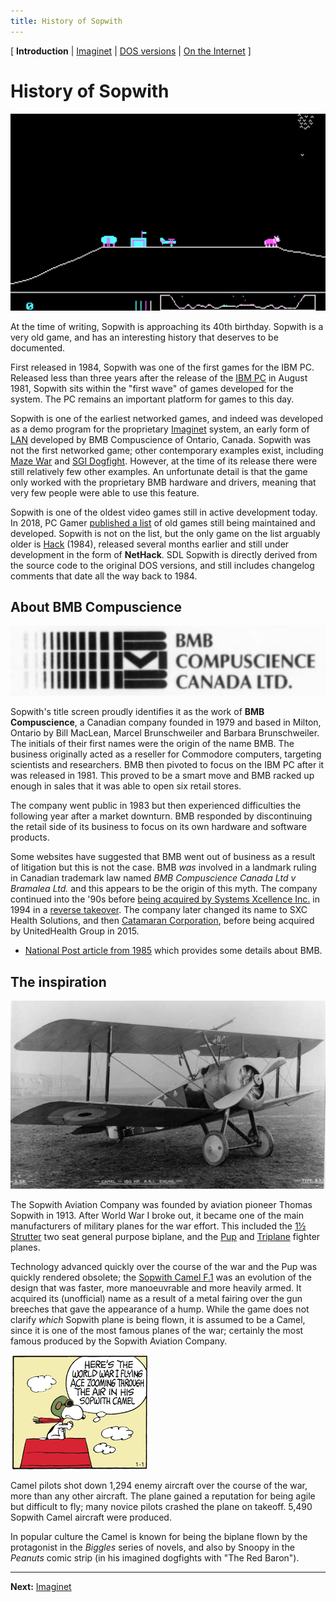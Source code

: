 ```yaml
---
title: History of Sopwith
---
```


[ **Introduction** | [Imaginet](history2.md) | [DOS versions](history3.md) | [On the Internet](history4.md) ]

# History of Sopwith

![Illustration: Sopwith start screen](original-files/sopwith2_001.png)

At the time of writing, Sopwith is approaching its 40th birthday. Sopwith
is a very old game, and has an interesting history that deserves to be
documented.

First released in 1984, Sopwith was one of the first games for the IBM PC.
Released less than three years after the release of the
[IBM PC](https://en.wikipedia.org/wiki/IBM_Personal_Computer) in August
1981, Sopwith sits within the "first wave" of games developed for the
system. The PC remains an important platform for games to this day.

Sopwith is one of the earliest networked games, and indeed was developed as
a demo program for the proprietary [Imaginet](history2.md) system, an early
form of [LAN](https://en.wikipedia.org/wiki/Local_area_network) developed by
BMB Compuscience of Ontario, Canada. Sopwith was not the first networked game;
other contemporary examples exist, including
[Maze War](https://en.wikipedia.org/wiki/Maze_War) and
[SGI Dogfight](https://en.wikipedia.org/wiki/SGI_Dogfight). However, at the
time of its release there were still relatively few other examples. An
unfortunate detail is that the game only worked with the proprietary BMB
hardware and drivers, meaning that very few people were able to use this
feature.

Sopwith is one of the oldest video games still in active development today.
In 2018, PC Gamer [published a list](https://www.pcgamer.com/the-80s-and-90s-pc-games-still-unbelievably-being-updated-today/)
of old games still being maintained and developed. Sopwith is not on the list,
but the only game on the list arguably older is
[Hack](https://en.wikipedia.org/wiki/Hack_%28video_game%29) (1984), released
several months earlier and still under development in the form of **NetHack**.
SDL Sopwith is directly derived from the source code to the original DOS
versions, and still includes changelog comments that date all the way back to
1984.

## About BMB Compuscience

![Illustration: BMB Compuscience logo](img/bmb_logo.png)

Sopwith's title screen proudly identifies it as the work of **BMB
Compuscience**, a Canadian company founded in 1979 and based in Milton, Ontario
by Bill MacLean, Marcel Brunschweiler and Barbara Brunschweiler.  The initials
of their first names were the origin of the name BMB. The business originally
acted as a reseller for Commodore computers, targeting scientists and
researchers. BMB then pivoted to focus on the IBM PC after it was released
in 1981. This proved to be a smart move and BMB racked up enough in sales that it
was able to open six retail stores.

The company went public in 1983 but then experienced difficulties the following
year after a market downturn. BMB responded by discontinuing the retail side
of its business to focus on its own hardware and software products.

Some websites have suggested that BMB went out of business as a result of
litigation but this is not the case. BMB *was* involved in a landmark ruling in
Canadian trademark law named *BMB Compuscience Canada Ltd v Bramalea Ltd.* and
this appears to be the origin of this myth. The company continued into the '90s
before [being acquired by Systems Xcellence Inc.](https://opencorporates.com/companies/ca/1689681)
in 1994 in a [reverse takeover](https://en.wikipedia.org/wiki/Reverse_takeover).
The company later changed its name to SXC Health Solutions, and then [Catamaran
Corporation](https://en.wikipedia.org/wiki/Catamaran_Corporation), before being
acquired by UnitedHealth Group in 2015.

* [National Post article from 1985](articles/natpost_nov_1985.pdf) which
provides some details about BMB.

## The inspiration

![Illustration: Sopwith Camel](img/camel_photo.jpg)

The Sopwith Aviation Company was founded by aviation pioneer Thomas Sopwith
in 1913. After World War I broke out, it became one of the main manufacturers
of military planes for the war effort. This included the
[1½ Strutter](https://en.wikipedia.org/wiki/Sopwith_1%C2%BD_Strutter) two
seat general purpose biplane, and the
[Pup](https://en.wikipedia.org/wiki/Sopwith_Pup) and
[Triplane](https://en.wikipedia.org/wiki/Sopwith_Triplane) fighter planes.

Technology advanced quickly over the course of the war and the Pup was quickly
rendered obsolete; the
[Sopwith Camel F.1](https://en.wikipedia.org/wiki/Sopwith_Camel) was an
evolution of the design that was faster, more manoeuvrable and more heavily
armed. It acquired its (unofficial) name as a result of a metal fairing over
the gun breeches that gave the appearance of a hump. While the game does not
clarify *which* Sopwith plane is being flown, it is assumed to be a Camel,
since it is one of the most famous planes of the war; certainly the most
famous produced by the Sopwith Aviation Company.

![Illustration: Peanuts strip of Snoopy in his Sopwith Camel](img/snoopy.png)

Camel pilots shot down 1,294 enemy aircraft over the course of the war,
more than any other aircraft. The plane gained a reputation for being agile
but difficult to fly; many novice pilots crashed the plane on takeoff.
5,490 Sopwith Camel aircraft were produced.

In popular culture the Camel is known for being the biplane flown by the
protagonist in the *Biggles* series of novels, and also by Snoopy in the *Peanuts*
comic strip (in his imagined dogfights with "The Red Baron").

---

**Next:** [Imaginet](history2.md)

